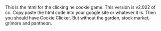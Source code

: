 This is the html for the clicking he cookie game.
This version is v2.022 of cc.
Copy paste the html code into your google site or whatever it is.
Then you should have Cookie Clicker.
But without the garden, stock market, grimore and pantheon.
